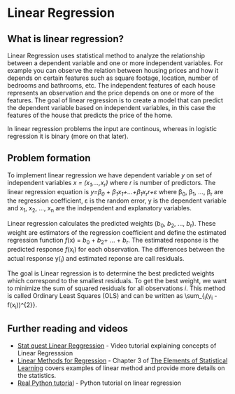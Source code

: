 # Linear Regression
## What is linear regression?
Linear Regression uses statistical method to analyze the relationship between a dependent variable and one or more independent variables. For example you can observe the relation between housing prices and how it depends on certain features such as square footage, location, number of bedrooms and bathrooms, etc. The independent features of each house represents an observation and the price depends on one or more of the features. The goal of linear regression is to create a model that can predict the dependent variable based on independent variables, in this case the features of the house that predicts the price of the home.

In linear regression problems the input are continous, whereas in logistic regression it is binary (more on that later).


## Problem formation
To implement linear regression we have dependent variable _y_ on set of independent variables _x = (x<sub>1</sub>,...,x<sub>r</sub>)_ where _r_ is number of predictors. The linear regression equation is  _y=&beta;<sub>0</sub> + &beta;<sub>1</sub>x<sub>1</sub>+...+&beta;<sub>1</sub>x<sub>r</sub>r+&epsilon;_ where &beta;<sub>0</sub>, &beta;<sub>1</sub>, ..., &beta;<sub>r</sub> are the regression coefficient, &epsilon; is the random error, y is the dependent variable and x<sub>1</sub>, x<sub>2</sub>, ..., x<sub>n</sub> are the independent and explanatory variables.

Linear regression calculates the predicted weights (_b_<sub>0</sub>, _b_<sub>2</sub>, ..., _b_<sub>r</sub>). These weight are estimators of the regression coefficient and define the estimated regression function _f_(x) = _b_<sub>0</sub> + _b_<sub>2</sub>+ ... + _b_<sub>r</sub>. The estimated response is the predicted response _f_(x<sub>i</sub>) for each observation. The differences between the actual response y(<sub>i</sub>) and estimated reponse are call residuals. 
 
The goal is Linear regression is to determine the best predicted weights which correspond to the smallest residuals. To get the best weight, we want to minimize the sum of squared residuals for all observations _i_. This method is called Ordinary Least Squares (OLS) and can be written as \sum_{<sub>i</sub>(y<sub>i</sub> - f(x<sub>i</sub>))^{2}}.

## Further reading and videos
- [Stat quest Linear Reggression](https://youtu.be/nk2CQITm_eo?si=grr5lG8UF1Yd5rfO) - Video tutorial explaining concepts of Linear Regresssion
- [Linear Methods for Regression](https://hastie.su.domains/Papers/ESLII.pdf) - Chapter 3 of <u>The Elements  of Statistical Learning</u> covers examples of linear method and provide more details on the statistics.
- [Real Python tutorial](https://realpython.com/linear-regression-in-python/) - Python tutorial on linear regression
